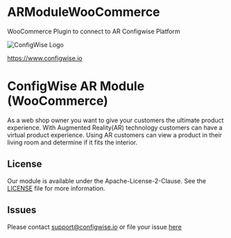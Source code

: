 # ARModuleWooCommerce
WooCommerce Plugin to connect to AR Configwise Platform


![]( https://www.configwise.io/hubfs/Logos/ConfigWise_logo.png "ConfigWise Logo")

https://www.configwise.io

# ConfigWise AR Module (WooCommerce)

As a web shop owner you want to give your customers the ultimate product experience. With Augmented Reality(AR)
technology customers can have a virtual product experience. Using AR customers can view a product in their living room and
determine if it fits the interior.

## License

Our module is available under the Apache-License-2-Clause. See the [LICENSE](https://github.com/configwise/ARModuleWooCommerce/blob/master/LICENSE) file for more information.


## Issues

Please contact [support@configwise.io](mailto:support@configwise.io) or file your issue [here](https://github.com/configwise/ARModuleWooCommerce/issues)